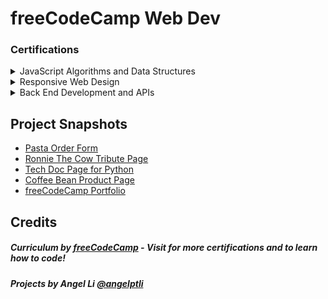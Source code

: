 # freeCodeCamp Web Dev
### Certifications

<details>
<summary>JavaScript Algorithms and Data Structures</summary>

<br>

- [Basic JavaScript](./javascript/javascript/) (113/113)
- [ES6](./javascript/ES6/) (29/29)
- [Regular Expressions](./javascript/Regex/) (33/33)
- [Debugging](./javascript/Debug/) (12/12)
- [Basic Data Structures](./javascript/Data-Structures/) (20/20)
- [Basic Algorithm Scripting](./javascript/Algorithm-Scripting/Basic/) (16/16)
- [Object Oriented Programming](./javascript/OOP/) (26/26)
- [Functional Programming](./javascript/FP/) (24/24)
- [Intermediate Algorithm Scripting](./javascript/Algorithm-Scripting/Intermediate/) (21/21)
- [Projects](./javascript/Projects/) (5/5)
    - [Palindrome Checker](./javascript/Projects/palindrome-checker.js) - Complete
    - [Roman Numeral Converter](./javascript/Projects/convert-to-roman.js) - Complete
    - [Caesars Cipher](./javascript/Projects/caesars-cipher.js) - Complete
    - [Telephone Number Validator](./javascript/Projects/valid-phone-number.js) - Complete
    - [Cash Register](./javascript/Projects/cash-register.js) - Complete
</details>

<details>
<summary>Responsive Web Design</summary>

<br>

- [Milestone 1](./responsive-web-design/Milestone-1/) - Complete
    - [Learn HTML by Building a Cat Photo App](./responsive-web-design/Milestone-1/Cat-Photo-App/) (67/67)
    - [Learn Basic CSS by Building a Cafe Menu](./responsive-web-design/Milestone-1/Cafe-Menu/) (92/92)
    - [Learn CSS Colors by Building a Set of Colored Markers](./responsive-web-design/Milestone-1/Colored-Markers/) (94/94)
    - [Learn HTML Forms by Building a Registration Form](./responsive-web-design/Milestone-1/Registration-Form/) (57/57)
- [Milestone 2](./responsive-web-design/Milestone-2/) - Complete
    - [Learn the CSS Box Model by Building a Rothko Painting](./responsive-web-design/Milestone-2/Rothko-Painting/) (45/45)
    - [Learn CSS Flexbox by Building a Photo Gallery](./responsive-web-design/Milestone-2/Photo-Gallery/) (21/21)
    - [Learn Typography by Building a Nutrition Label](./responsive-web-design/Milestone-2/Nutrition-Label/) (66/66)
    - [Learn Accessibility by Building a Quiz](./responsive-web-design/Milestone-2/Quiz/) (67/67)
- [Milestone 3](./responsive-web-design/Milestone-3/) - Complete
    - [Learn More About CSS Pseudo Selectors by Building A Balance Sheet](./responsive-web-design/Milestone-3/Balance-Sheet/) (65/65)
    - [Learn Intermediate CSS by Building a Picasso Painting](./responsive-web-design/Milestone-3/Picasso-Painting/) (89/89)
    - [Learn Responsive Web Design by Building a Piano](./responsive-web-design/Milestone-3/Piano/) (33/33)
- [Milestone 4](./responsive-web-design/Milestone-4/) - Complete
    - [Learn CSS Variables by Building a City Skyline](./responsive-web-design/Milestone-4/City-Skyline/) (118/118)
    - [Learn CSS Grid by Building a Magazine](./responsive-web-design/Milestone-4/Magazine/) (80/80)
- [Milestone 5](./responsive-web-design/Milestone-5/) - Complete
    - [Learn CSS Transforms by Building a Penguin](./responsive-web-design/Milestone-5/Penguin/) (104/104)
    - [Learn CSS Animation by Building a Ferris Wheel](./responsive-web-design/Milestone-5/Ferris-Wheel/) (29/29)
- [Projects](./responsive-web-design/Projects/) (5/5)
    - [Survey Form](./responsive-web-design/Projects/Survey-Form/) - Complete
    - [Tribute Page](./responsive-web-design/Projects/Tribute-Page/) - Complete
    - [Technical Documentation Page](./responsive-web-design/Projects/Technical-Documentation-Page/) - Complete
    - [Product Landing Page](./responsive-web-design/Projects/Product-Landing-Page/) - Complete
    - [Personal Portfolio Webpage](./responsive-web-design/Projects/Personal-Portfolio-Webpage/) - Complete
- [Legacy Curriculum](./responsive-web-design/Legacy-Curriculum/)
    - [Basic HTML and HTML5](./responsive-web-design/Legacy-Curriculum/HTML-HTML5/) - Complete
    - [Basic CSS](./responsive-web-design/Legacy-Curriculum/CSS/Basic/) - Complete
    - [Applied Visual Design](./responsive-web-design/Legacy-Curriculum/Applied-Visual-Design/) - Complete
    - [Applied Accessibility](./responsive-web-design/Legacy-Curriculum/Applied-Accessibility/) - Complete
</details>

<!-- <details>
<summary>Front End Development Libraries</summary>

<br>

- Bootstrap (0/31)
- jQuery (0/18)
- SASS (0/9)
- React (0/47)
- Redux (0/17)
- React and Redux (0/10)
- Projects (0/5)
</details> -->

<details>
<summary>Back End Development and APIs</summary>

<br>

- Managing Packages with NPM (0/10)
- Basic Node and Express (0/12)
- MongoDB and Mongoose (0/12)
- Projects (0/5)
</details>

## Project Snapshots
- [Pasta Order Form](./responsive-web-design/Projects/Survey-Form/)
- [Ronnie The Cow Tribute Page](./responsive-web-design/Projects/Tribute-Page/)
- [Tech Doc Page for Python](./responsive-web-design/Projects/Technical-Documentation-Page/)
- [Coffee Bean Product Page](./responsive-web-design/Projects/Product-Landing-Page/)
- [freeCodeCamp Portfolio](./responsive-web-design/Projects/freeCodeCamp-Portfolio-Webpage/)

## Credits
<h5>Curriculum by <a href="https://www.freecodecamp.org/" target="_blank">freeCodeCamp</a> - Visit for more certifications and to learn how to code!</h5>
<h5>Projects by Angel Li <a href="https://github.com/angelptli" target="_blank">@angelptli</a></h5>